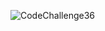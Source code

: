 ![CodeChallenge36](https://github.com/abshir206/data-structures-and-algorithms/assets/122309776/84b06ccc-f65e-4306-bd0b-574d6019f51e)
